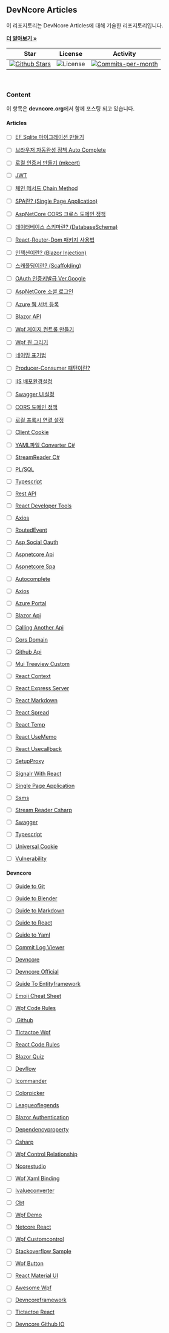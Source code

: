 ## DevNcore Articles

이 리포지토리는 DevNcore Articles에 대해 기술한 리포지토리입니다. <br />

<a href="https://github.com/devncore/devncore"><strong>더 알아보기 »</strong></a>
 
| Star | License | Activity |
|:----:|:-------:|:--------:|
| <a href="https://github.com/devncore/docs/stargazers"><img src="https://img.shields.io/github/stars/devncore/docs" alt="Github Stars"></a> | <img src="https://img.shields.io/github/license/devncore/docs" alt="License"> | <a href="https://github.com/devncore/docs/pulse"><img src="https://img.shields.io/github/commit-activity/m/devncore/docs" alt="Commits-per-month"></a> |

<br />

### Content
이 항목은 **devncore.org**에서 함께 포스팅 되고 있습니다.

#### Articles
- [ ] [EF Sqlite 마이그레이션 만들기](articles/entityframework-sqlite.md)
- [ ] [브라우저 자동완성 정책 Auto Complete](articles/autocomplete.md)
- [ ] [로컬 인증서 만들기 (mkcert)](/articles/mkcert.md)
- [ ] [JWT](articles/csharp-jwt-token.md)
- [ ] [체인 메서드 Chain Method](articles/chainmethod.md)
- [ ] [SPA란? (Single Page Application)](articles/single-page-application.md)
- [ ] [AspNetCore CORS 크로스 도메인 정책](articles/allow-cors-for-aspnetcore.md)
- [ ] [데이터베이스 스키마란? (DatabaseSchema)](articles/database-schema.md)
- [ ] [React-Router-Dom 패키지 사용법](articles/react-router-dom.md)
- [ ] [인젝션이란? (Blazor Injection)](articles/blazor-injection.md)
- [ ] [스캐폴딩이란? (Scaffolding)](articles/scaffolding.md)
- [ ] [OAuth 인증키발급 Ver.Google](articles/oauth-google.md)
- [ ] [AspNetCore 소셜 로그인](articles/asp-social-oauth.md)
- [ ] [Azure 웹 서버 등록](articles/azure-portal.md)
- [ ] [Blazor API](articles/blazor-api.md)
- [ ] [Wpf 게이지 컨트롤 만들기](articles/wpf-gauge-control.md)
- [ ] [Wpf 원 그리기](articles/wpf-circle.md)
- [ ] [네이밍 표기법](articles/naming.md)
- [ ] [Producer-Consumer 패턴이란?](articles/producer-consumer.md)
- [ ] [IIS 배포환경설정](articles/iis-deployment.md)
- [ ] [Swagger UI설정](articles/swagger-ui.md)
- [ ] [CORS 도메인 정책](articles/cors-domain.md) 
- [ ] [로컬 프록시 연결 설정](articles/local-proxy.md) 
- [ ] [Client Cookie](articles/client-cookie.md)
- [ ] [YAML파일 Converter C#](articles/yaml-converter.md)
- [ ] [StreamReader C#](articles/stream-reader-csharp.md)
- [ ] [PL/SQL](articles/plsql.md)
- [ ] [Typescript](articles/typescript.md)
- [ ] [Rest API](articles/rest-api.md)
- [ ] [React Developer Tools](articles/react-developer-tools.md)
- [ ] [Axios](articles/axios.md)
- [ ] [RoutedEvent](articles/routedevent.md)
- [ ] [Asp Social Oauth](articles/asp-social-oauth.md)
- [ ] [Aspnetcore Api](articles/aspnetcore-api.md)
- [ ] [Aspnetcore Spa](articles/aspnetcore-spa.md)
- [ ] [Autocomplete](articles/autocomplete.md)
- [ ] [Axios](articles/axios.md)
- [ ] [Azure Portal](articles/azure-portal.md)
- [ ] [Blazor Api](articles/blazor-api.md)
- [ ] [Calling Another Api](articles/calling-another-api.md)
- [ ] [Cors Domain](articles/cors-domain.md)
- [ ] [Github Api](articles/github-api.md)
- [ ] [Mui Treeview Custom](articles/mui-treeview-custom.md)
- [ ] [React Context](articles/react-context.md)
- [ ] [React Express Server](articles/react-express-server.md)
- [ ] [React Markdown](articles/react-markdown.md)
- [ ] [React Spread](articles/react-spread.md)
- [ ] [React Temp](articles/react-temp.md)
- [ ] [React UseMemo](articles/react-useMemo.md)
- [ ] [React Usecallback](articles/react-usecallback.md)
- [ ] [SetupProxy](articles/setupProxy.md)
- [ ] [Signalr With React](articles/signalr-with-react.md)
- [ ] [Single Page Application](articles/single-page-application.md)
- [ ] [Ssms](articles/ssms.md)
- [ ] [Stream Reader Csharp](articles/stream-reader-csharp.md)
- [ ] [Swagger](articles/swagger.md)
- [ ] [Typescript](articles/typescript.md)
- [ ] [Universal Cookie](articles/universal-cookie.md)
- [ ] [Vulnerability](articles/vulnerability.md)



#### Devncore
- [ ] [Guide to Git](https://github.com/devncore/guide-to-git)
- [ ] [Guide to Blender](https://github.com/devncore/guide-to-blender)
- [ ] [Guide to Markdown](https://github.com/devncore/guide-to-markdown)
- [ ] [Guide to React](https://github.com/devncore/guide-to-react)
- [ ] [Guide to Yaml](https://github.com/devncore/guide-to-yaml)
- [ ] [Commit Log Viewer](https://github.com/devncore/commit-log-viewer)
- [ ] [Devncore](https://github.com/devncore/devncore)
- [ ] [Devncore Official](https://github.com/devncore/devncore-official)
- [ ] [Guide To Entityframework](https://github.com/devncore/guide-to-entityframework)
- [ ] [Emoji Cheat Sheet](https://github.com/devncore/emoji-cheat-sheet)
- [ ] [Wpf Code Rules](https://github.com/devncore/wpf-code-rules)
- [ ] [.Github](https://github.com/devncore/.github)
- [ ] [Tictactoe Wpf](https://github.com/devncore/tictactoe-wpf)
- [ ] [React Code Rules](https://github.com/devncore/react-code-rules)
- [ ] [Blazor Quiz](https://github.com/devncore/blazor-quiz)
- [ ] [Devflow](https://github.com/devncore/devflow)
- [ ] [Icommander](https://github.com/devncore/icommander)
- [ ] [Colorpicker](https://github.com/devncore/colorpicker)
- [ ] [Leagueoflegends](https://github.com/devncore/leagueoflegends)
- [ ] [Blazor Authentication](https://github.com/devncore/blazor-authentication)
- [ ] [Dependencyproperty](https://github.com/devncore/dependencyproperty)
- [ ] [Csharp](https://github.com/devncore/csharp)
- [ ] [Wpf Control Relationship](https://github.com/devncore/wpf-control-relationship)
- [ ] [Ncorestudio](https://github.com/devncore/ncorestudio)
- [ ] [Wpf Xaml Binding](https://github.com/devncore/wpf-xaml-binding)
- [ ] [Ivalueconverter](https://github.com/devncore/ivalueconverter)
- [ ] [Cbt](https://github.com/devncore/cbt)
- [ ] [Wpf Demo](https://github.com/devncore/wpf-demo)
- [ ] [Netcore React](https://github.com/devncore/netcore-react)
- [ ] [Wpf Customcontrol](https://github.com/devncore/wpf-customcontrol)
- [ ] [Stackoverflow Sample](https://github.com/devncore/stackoverflow-sample)
- [ ] [Wpf Button](https://github.com/devncore/wpf-button)
- [ ] [React Material UI](https://github.com/devncore/react-material-ui)
- [ ] [Awesome Wpf](https://github.com/devncore/awesome-wpf)
- [ ] [Devncoreframework](https://github.com/devncore/devncoreframework)
- [ ] [Tictactoe React](https://github.com/devncore/tictactoe-react)
- [ ] [Devncore Github IO](https://github.com/devncore/devncore.github.io)


